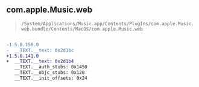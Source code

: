 ## com.apple.Music.web

> `/System/Applications/Music.app/Contents/PlugIns/com.apple.Music.web.bundle/Contents/MacOS/com.apple.Music.web`

```diff

-1.5.0.150.0
-  __TEXT.__text: 0x2d1bc
+1.5.0.141.0
+  __TEXT.__text: 0x2d1b4
   __TEXT.__auth_stubs: 0x1450
   __TEXT.__objc_stubs: 0x120
   __TEXT.__init_offsets: 0x24

```
